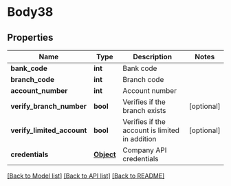 # Body38

## Properties
Name | Type | Description | Notes
------------ | ------------- | ------------- | -------------
**bank_code** | **int** | Bank code | 
**branch_code** | **int** | Branch code | 
**account_number** | **int** | Account number | 
**verify_branch_number** | **bool** | Verifies if the branch exists | [optional] 
**verify_limited_account** | **bool** | Verifies if the account is limited in addition | [optional] 
**credentials** | [**Object**](Object.md) | Company API credentials | 

[[Back to Model list]](../README.md#documentation-for-models) [[Back to API list]](../README.md#documentation-for-api-endpoints) [[Back to README]](../README.md)

